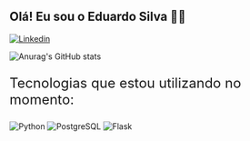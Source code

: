 ## Olá! Eu sou o Eduardo Silva 🖐🏻

[![Linkedin](https://img.shields.io/badge/LinkedIn-0077B5?style=for-the-badge&logo=linkedin&logoColor=white)](https://www.linkedin.com/in/eduardo-silva-9b15a2286/) 

![Anurag's GitHub stats](https://github-readme-stats.vercel.app/api?username=Hotchner&show_icons=true&theme=cobalt)

<div style="display: inline_block">
    <p style="font-size: 1.5rem">Tecnologias que estou utilizando no momento:</p>
    <img alt="Python" src="https://img.shields.io/badge/Python-3776AB?style=for-the-badge&logo=python&logoColor=white"/>
    <img alt="PostgreSQL" src="https://img.shields.io/badge/PostgreSQL-316192?style=for-the-badge&logo=postgresql&logoColor=white"/>
    <img alt= "Flask" src"https://img.shields.io/badge/flask-%23000.svg?style=for-the-badge&logo=flask&logoColor=white"/>
</div>
